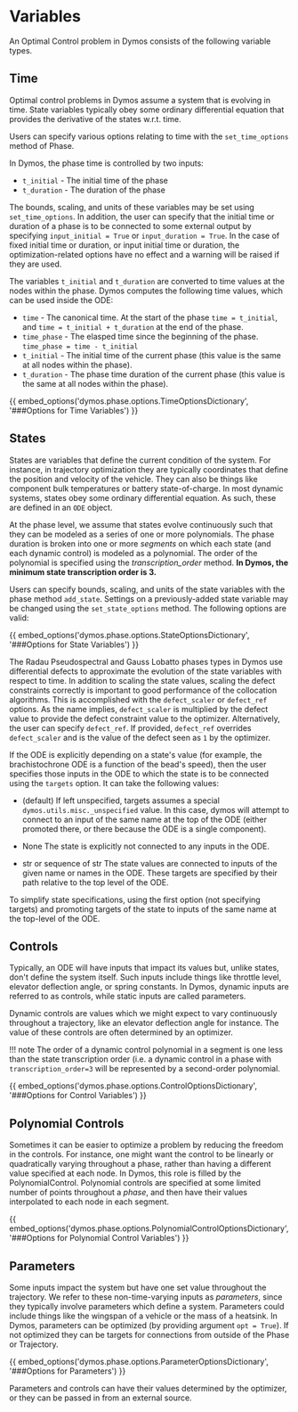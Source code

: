 # Variables

An Optimal Control problem in Dymos consists of the following variable types.

## Time

Optimal control problems in Dymos assume a system that is evolving in time.  State variables
typically obey some ordinary differential equation that provides the derivative of the states
w.r.t. time.

Users can specify various options relating to time with the `set_time_options` method of Phase.

In Dymos, the phase time is controlled by two inputs:

- `t_initial` - The initial time of the phase
- `t_duration` - The duration of the phase

The bounds, scaling, and units of these variables may be set using `set_time_options`.  In addition,
the user can specify that the initial time or duration of a phase is to be connected to some
external output by specifying `input_initial = True` or `input_duration = True`.  In the case of
fixed initial time or duration, or input initial time or duration, the optimization-related options
have no effect and a warning will be raised if they are used.

The variables `t_initial` and `t_duration` are converted to time values at the nodes within the phase.
Dymos computes the following time values, which can be used inside the ODE:

- `time` - The canonical time. At the start of the phase `time = t_initial`, and `time = t_initial + t_duration` at the end of the phase.
- `time_phase` - The elasped time since the beginning of the phase.  `time_phase = time - t_initial`
- `t_initial` - The initial time of the current phase (this value is the same at all nodes within the phase).
- `t_duration` - The phase time duration of the current phase (this value is the same at all nodes within the phase).

{{ embed_options('dymos.phase.options.TimeOptionsDictionary', '###Options for Time Variables') }}

## States

States are variables that define the current condition of the system.  For instance, in trajectory
optimization they are typically coordinates that define the position and velocity of the vehicle.
They can also be things like component bulk temperatures or battery state-of-charge.  In most
dynamic systems, states obey some ordinary differential equation.  As such, these are defined
in an `ODE` object.

At the phase level, we assume that states evolve continuously such that they can be modeled as a
series of one or more polynomials.  The phase duration is broken into one or more *segments* on
which each state (and each dynamic control) is modeled as a polynomial.  The order of the
polynomial is specified using the *transcription_order* method.  **In Dymos, the minimum state
transcription order is 3.**

Users can specify bounds, scaling, and units of the state variables with the phase method `add_state`.
Settings on a previously-added state variable may be changed using the `set_state_options` method.
The following options are valid:

{{ embed_options('dymos.phase.options.StateOptionsDictionary', '###Options for State Variables') }}

The Radau Pseudospectral and Gauss Lobatto phases types in Dymos use differential defects to
approximate the evolution of the state variables with respect to time.  In addition to scaling
the state values, scaling the defect constraints correctly is important to good performance of
the collocation algorithms.  This is accomplished with the `defect_scaler` or `defect_ref` options.
As the name implies, `defect_scaler` is multiplied by the defect value to provide the defect
constraint value to the optimizer.  Alternatively, the user can specify `defect_ref`.  If provided,
`defect_ref` overrides `defect_scaler` and is the value of the defect seen as `1` by the optimizer.

If the ODE is explicitly depending on a state's value (for example, the brachistochrone ODE is a function of the bead's speed), then the user specifies those inputs in the ODE to which the state is to be connected using the `targets` option.
It can take the following values:

- (default)
    If left unspecified, targets assumes a special `dymos.utils.misc._unspecified` value.
    In this case, dymos will attempt to connect to an input of the same name at the top of the ODE (either promoted there, or there because the ODE is a single component).

- None
    The state is explicitly not connected to any inputs in the ODE.
- str or sequence of str
    The state values are connected to inputs of the given name or names in the ODE.
    These targets are specified by their path relative to the top level of the ODE.

To simplify state specifications, using the first option (not specifying targets) and promoting targets of the state to inputs of the same name at the top-level of the ODE.

## Controls

Typically, an ODE will have inputs that impact its values but, unlike states, don't define the
system itself.  Such inputs include things like throttle level, elevator deflection angle,
or spring constants.  In Dymos, dynamic inputs are referred to as controls, while
static inputs are called parameters.

Dynamic controls are values which we might expect to vary continuously throughout a trajectory, like an elevator deflection angle for instance.
The value of these controls are often determined by an optimizer.

!!! note
    The order of a dynamic control polynomial in a segment is one less than the state
    transcription order (i.e. a dynamic control in a phase with `transcription_order=3` will
    be represented by a second-order polynomial.

{{ embed_options('dymos.phase.options.ControlOptionsDictionary', '###Options for Control Variables') }}

## Polynomial Controls

Sometimes it can be easier to optimize a problem by reducing the freedom in the controls.
For instance, one might want the control to be linearly or quadratically varying throughout a phase, rather than having a different value specified at each node.
In Dymos, this role is filled by the PolynomialControl.
Polynomial controls are specified at some limited number of points throughout a _phase_, and then have their values interpolated to each node in each segment.

{{ embed_options('dymos.phase.options.PolynomialControlOptionsDictionary', '###Options for Polynomial Control Variables') }}

## Parameters

Some inputs impact the system but have one set value throughout the trajectory.
We refer to these non-time-varying inputs as *parameters*, since they typically involve parameters which define a system.
Parameters could include things like the wingspan of a vehicle or the mass of a heatsink.
In Dymos, parameters can be optimized (by providing argument `opt = True`).
If not optimized they can be targets for connections from outside of the Phase or Trajectory.

{{ embed_options('dymos.phase.options.ParameterOptionsDictionary', '###Options for Parameters') }}

Parameters and controls can have their values determined by the optimizer, or they can be passed in from an external source.

